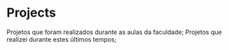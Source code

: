 # Projects
Projetos que foram realizados durante as aulas da faculdade;
  Projetos que realizei durante estes últimos tempos;
